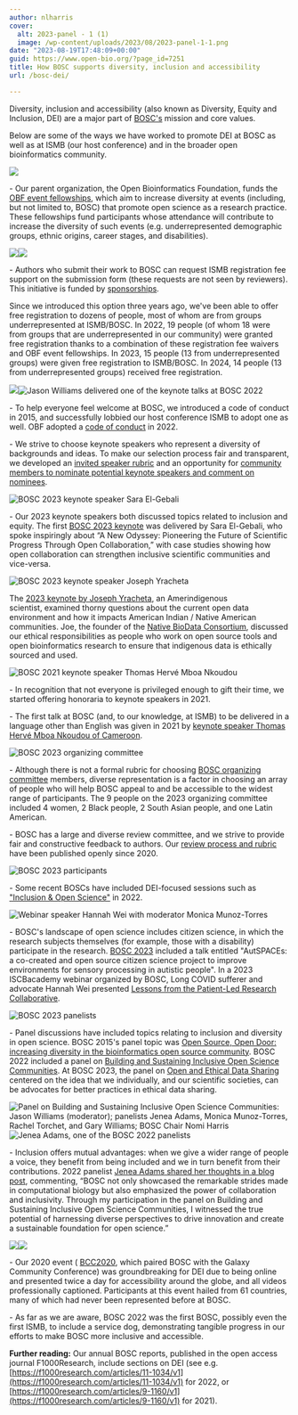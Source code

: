 ```yaml
---
author: nlharris
cover:
  alt: 2023-panel - 1 (1)
  image: /wp-content/uploads/2023/08/2023-panel-1-1.png
date: "2023-08-19T17:48:09+00:00"
guid: https://www.open-bio.org/?page_id=7251
title: How BOSC supports diversity, inclusion and accessibility
url: /bosc-dei/

---
```

Diversity, inclusion and accessibility (also known as Diversity, Equity and Inclusion, DEI) are a major part of [BOSC's](/?obf-events=bosc-2023) mission and core values.

Below are some of the ways we have worked to promote DEI at BOSC as well as at ISMB (our host conference) and in the broader open bioinformatics community.

![](/wp-content/uploads/2023/03/Ruth-Nanjala-cropped-OBF-event-fellowship-winner-260x300.jpg)

\- Our parent organization, the Open Bioinformatics Foundation, funds the [OBF event fellowships](/event-awards/), which aim to increase diversity at events (including, but not limited to, BOSC) that promote open science as a research practice. These fellowships fund participants whose attendance will contribute to increase the diversity of such events (e.g. underrepresented demographic groups, ethnic origins, career stages, and disabilities).

![](/wp-content/uploads/2023/08/Nomi-Deepak-Vasundra-1-1024x782.jpeg)![](/wp-content/uploads/2022/12/Farica-Zhuang-and-Matthew-Gazzara-1-284x300.jpeg)

\- Authors who submit their work to BOSC can request ISMB registration fee support on the submission form (these requests are not seen by reviewers). This initiative is funded by [sponsorships](/events/sponsors/).

Since we introduced this option three years ago, we've been able to offer free registration to dozens of people, most of whom are from groups underrepresented at ISMB/BOSC. In 2022, 19 people (of whom 18 were from groups that are underrepresented in our community) were granted free registration thanks to a combination of these registration fee waivers and OBF event fellowships. In 2023, 15 people (13 from underrepresented groups) were given free registration to ISMB/BOSC. In 2024, 14 people (13 from underrepresented groups) received free registration.

![](/wp-content/uploads/2023/08/BOSC2023-crowded-room-Jason-standing-1-1024x372.png)![Jason Williams delivered one of the keynote talks at BOSC 2022](/wp-content/uploads/2022/08/image5-e1675318372322-251x300.jpg)

\- To help everyone feel welcome at BOSC, we introduced a code of conduct in 2015, and successfully lobbied our host conference ISMB to adopt one as well. OBF adopted a [code of conduct](https://github.com/OBF/obf-docs/tree/master/code-of-conduct) in 2022.

\- We strive to choose keynote speakers who represent a diversity of backgrounds and ideas. To make our selection process fair and transparent, we developed an [invited speaker rubric](https://github.com/OBF/bosc_materials/blob/master/invited-speaker-process.md) and an opportunity for [community members to nominate potential keynote speakers and comment on nominees](/2023/02/02/nominate-keynote-speaker-for-bosc-2023/).

![BOSC 2023 keynote speaker Sara El-Gebali](/wp-content/uploads/2023/08/image7-768x1024.jpg)

\- Our 2023 keynote speakers both discussed topics related to inclusion and equity. The first [BOSC 2023 keynote](/events/bosc-2023/bosc-2023-keynotes/) was delivered by Sara El-Gebali, who spoke inspiringly about “A New Odyssey: Pioneering the Future of Scientific Progress Through Open Collaboration,” with case studies showing how open collaboration can strengthen inclusive scientific communities and vice-versa.

![BOSC 2023 keynote speaker Joseph Yracheta](/wp-content/uploads/2023/04/Joseph-Yracheta-300x296.png)

The [2023 keynote by Joseph Yracheta](/events/bosc-2023/bosc-2023-keynotes/), an Amerindigenous scientist, examined thorny questions about the current open data environment and how it impacts American Indian / Native American communities. Joe, the founder of the [Native BioData Consortium](https://nativebio.org/), discussed our ethical responsibilities as people who work on open source tools and open bioinformatics research to ensure that indigenous data is ethically sourced and used.

![BOSC 2021 keynote speaker Thomas Hervé Mboa Nkoudou](/wp-content/uploads/2021/04/Thomas-Mboa-300x200.jpg)

\- In recognition that not everyone is privileged enough to gift their time, we started offering honoraria to keynote speakers in 2021.

\- The first talk at BOSC (and, to our knowledge, at ISMB) to be delivered in a language other than English was given in 2021 by [keynote speaker Thomas Hervé Mboa Nkoudou of Cameroon](/events/bosc-2021/bosc-2021-keynotes/).

![BOSC 2023 organizing committee](/wp-content/uploads/2023/03/BOSC2023-org-committee-square-300x293.jpeg)

\- Although there is not a formal rubric for choosing [BOSC organizing committee](/events/bosc-2023/#org-committee) members, diverse representation is a factor in choosing an array of people who will help BOSC appeal to and be accessible to the widest range of participants. The 9 people on the 2023 organizing committee included 4 women, 2 Black people, 2 South Asian people, and one Latin American.

\- BOSC has a large and diverse review committee, and we strive to provide fair and constructive feedback to authors. Our [review process and rubric](https://github.com/OBF/bosc_materials/blob/master/BOSC_review_process.md.) have been published openly since 2020.

![BOSC 2023 participants](/wp-content/uploads/2023/08/image5-1024x629.png)

\- Some recent BOSCs have included DEI-focused sessions such as ["Inclusion & Open Science"](/events/bosc-2022/bosc-2022-schedule) in 2022.

![Webinar speaker Hannah Wei with moderator Monica Munoz-Torres](/wp-content/uploads/2023/03/Moni-moderating-questions-for-Hannah-Wei-1-266x300.png)

\- BOSC's landscape of open science includes citizen science, in which the research subjects themselves (for example, those with a disability) participate in the research. [BOSC 2023](/events/bosc-2023/bosc-2023-schedule/) included a talk entitled "AutSPACEs: a co-created and open source citizen science project to improve environments for sensory processing in autistic people". In a 2023 ISCBacademy webinar organized by BOSC, Long COVID sufferer and advocate Hannah Wei presented [Lessons from the Patient-Led Research Collaborative](/2023/03/07/iscbacademy-webinar-on-patient-led-research/).

![BOSC 2023 panelists](/wp-content/uploads/2023/08/2023-panel-1-1-1024x392.png)

\- Panel discussions have included topics relating to inclusion and diversity in open science. BOSC 2015's panel topic was [Open Source, Open Door: increasing diversity in the bioinformatics open source community](/wiki/BOSC_2015_Panel). BOSC 2022 included a panel on [Building and Sustaining Inclusive Open Science Communities](/events/bosc-2022/bosc-2022-panel/). At BOSC 2023, the panel on [Open and Ethical Data Sharing](/events/bosc-2023/bosc-2023-panel/) centered on the idea that we individually, and our scientific societies, can be advocates for better practices in ethical data sharing.

![Panel on Building and Sustaining Inclusive Open Science Communities: Jason Williams (moderator); panelists Jenea Adams, Monica Munoz-Torres, Rachel Torchet, and Gary Williams; BOSC Chair Nomi Harris](/wp-content/uploads/2022/11/panel-with-Nomi-1-1024x626.jpeg)![Jenea Adams, one of the BOSC 2022 panelists](/wp-content/uploads/2023/07/Jenea-Adams-1-1.png)

\- Inclusion offers mutual advantages: when we give a wider range of people a voice, they benefit from being included and we in turn benefit from their contributions. 2022 panelist [Jenea Adams shared her thoughts in a blog post](/2023/07/10/spotlight-on-diversity-jenea-adams/), commenting, “BOSC not only showcased the remarkable strides made in computational biology but also emphasized the power of collaboration and inclusivity. Through my participation in the panel on Building and Sustaining Inclusive Open Science Communities, I witnessed the true potential of harnessing diverse perspectives to drive innovation and create a sustainable foundation for open science.”

![](/wp-content/uploads/2023/04/BOSC2020-party-attendees1-1024x576.jpg)![](/wp-content/uploads/2023/04/Scott-Andrew-Shade-1-212x300.jpeg)

\- Our 2020 event ( [BCC2020](/2020/08/13/lessons-learned/), which paired BOSC with the Galaxy Community Conference) was groundbreaking for DEI due to being online and presented twice a day for accessibility around the globe, and all videos professionally captioned. Participants at this event hailed from 61 countries, many of which had never been represented before at BOSC.

\- As far as we are aware, BOSC 2022 was the first BOSC, possibly even the first ISMB, to include a service dog, demonstrating tangible progress in our efforts to make BOSC more inclusive and accessible.

**Further reading:** Our annual BOSC reports, published in the open access journal F1000Research, include sections on DEI (see e.g. [https://f1000research.com/articles/11-1034/v1](https://f1000research.com/articles/11-1034/v1) for 2022, or [https://f1000research.com/articles/9-1160/v1](https://f1000research.com/articles/9-1160/v1) for 2021).
